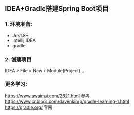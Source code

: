 ## IDEA+Gradle搭建Spring Boot项目
### 1. 环境准备:
- Jdk1.8+
- Intellij IDEA
- gradle 

### 2. 创建项目 
IDEA > File > New > Module(Project)...
![]()





### 更多学习:
https://www.awaimai.com/2621.html 参考
https://www.cnblogs.com/davenkin/p/gradle-learning-1.html
https://gradle.org/  官网 
